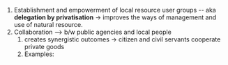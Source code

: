 1. Establishment and empowerment of local resource user groups -- aka **delegation by privatisation** -> improves the ways of management and use of natural resource.
2. Collaboration --> b/w public agencies and local people 
	1. creates synergistic outcomes -> citizen and civil servants cooperate private goods 
	2. Examples:	
